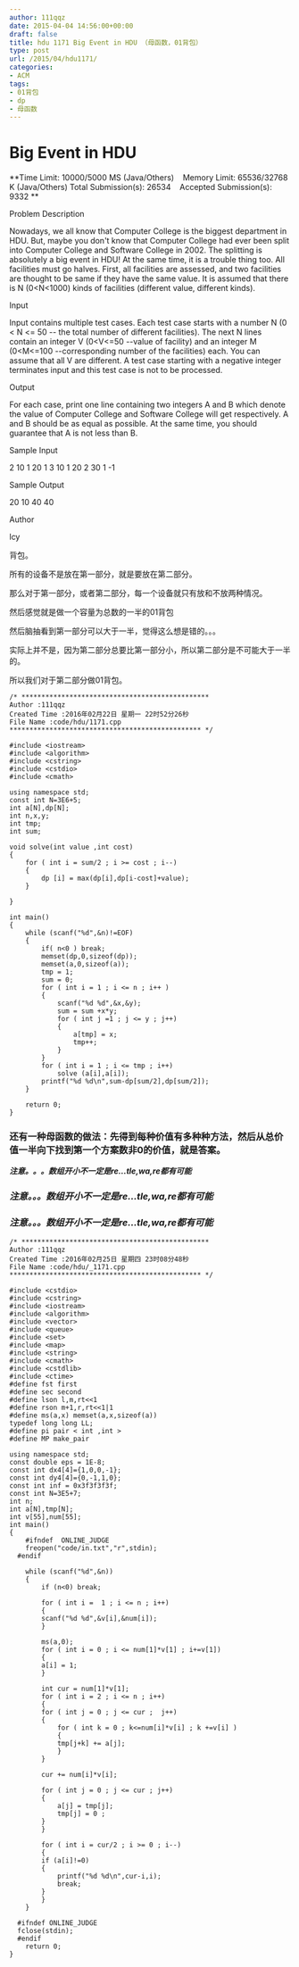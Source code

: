 ```yaml
---
author: 111qqz
date: 2015-04-04 14:56:00+00:00
draft: false
title: hdu 1171 Big Event in HDU （母函数，01背包）
type: post
url: /2015/04/hdu1171/
categories:
- ACM
tags:
- 01背包
- dp
- 母函数
---
```


# Big Event in HDU


**Time Limit: 10000/5000 MS (Java/Others)    Memory Limit: 65536/32768 K (Java/Others)
Total Submission(s): 26534    Accepted Submission(s): 9332
**


Problem Description




Nowadays, we all know that Computer College is the biggest department in HDU. But, maybe you don't know that Computer College had ever been split into Computer College and Software College in 2002.
The splitting is absolutely a big event in HDU! At the same time, it is a trouble thing too. All facilities must go halves. First, all facilities are assessed, and two facilities are thought to be same if they have the same value. It is assumed that there is N (0<N<1000) kinds of facilities (different value, different kinds).








Input




Input contains multiple test cases. Each test case starts with a number N (0 < N <= 50 -- the total number of different facilities). The next N lines contain an integer V (0<V<=50 --value of facility) and an integer M (0<M<=100 --corresponding number of the facilities) each. You can assume that all V are different.
A test case starting with a negative integer terminates input and this test case is not to be processed.








Output




For each case, print one line containing two integers A and B which denote the value of Computer College and Software College will get respectively. A and B should be as equal as possible. At the same time, you should guarantee that A is not less than B.








Sample Input







2
10 1
20 1
3
10 1
20 2
30 1
-1











Sample Output







20 10
40 40











Author




lcy





背包。

所有的设备不是放在第一部分，就是要放在第二部分。

那么对于第一部分，或者第二部分，每一个设备就只有放和不放两种情况。

然后感觉就是做一个容量为总数的一半的01背包

然后脑抽看到第一部分可以大于一半，觉得这么想是错的。。。

实际上并不是，因为第二部分总要比第一部分小，所以第二部分是不可能大于一半的。

所以我们对于第二部分做01背包。







    
    /* ***********************************************
    Author :111qqz
    Created Time :2016年02月22日 星期一 22时52分26秒
    File Name :code/hdu/1171.cpp
    ************************************************ */
    
    #include <iostream>
    #include <algorithm>
    #include <cstring>
    #include <cstdio>
    #include <cmath>
    
    using namespace std;
    const int N=3E6+5;
    int a[N],dp[N];
    int n,x,y;
    int tmp;
    int sum;
    
    void solve(int value ,int cost)
    {
        for ( int i = sum/2 ; i >= cost ; i--)
        {
            dp [i] = max(dp[i],dp[i-cost]+value);
        }
    
    }
    
    int main()
    {
        while (scanf("%d",&n)!=EOF)
        {
            if( n<0 ) break;
            memset(dp,0,sizeof(dp));
            memset(a,0,sizeof(a));
            tmp = 1;
            sum = 0;
            for ( int i = 1 ; i <= n ; i++ )
            {
                scanf("%d %d",&x,&y);
                sum = sum +x*y;
                for ( int j =1 ; j <= y ; j++)
                {
                    a[tmp] = x;
                    tmp++;
                }
            }
            for ( int i = 1 ; i <= tmp ; i++)
                solve (a[i],a[i]);
            printf("%d %d\n",sum-dp[sum/2],dp[sum/2]);
        }
    
        return 0;
    }




### 还有一种母函数的做法：先得到每种价值有多种种方法，然后从总价值一半向下找到第一个方案数非0的价值，就是答案。
_**注意。。。数组开小不一定是re...tle,wa,re都有可能**_




### _**注意。。。数组开小不一定是re...tle,wa,re都有可能**_




### _**注意。。。数组开小不一定是re...tle,wa,re都有可能**_








    
    /* ***********************************************
    Author :111qqz
    Created Time :2016年02月25日 星期四 23时08分48秒
    File Name :code/hdu/_1171.cpp
    ************************************************ */
    
    #include <cstdio>
    #include <cstring>
    #include <iostream>
    #include <algorithm>
    #include <vector>
    #include <queue>
    #include <set>
    #include <map>
    #include <string>
    #include <cmath>
    #include <cstdlib>
    #include <ctime>
    #define fst first
    #define sec second
    #define lson l,m,rt<<1
    #define rson m+1,r,rt<<1|1
    #define ms(a,x) memset(a,x,sizeof(a))
    typedef long long LL;
    #define pi pair < int ,int >
    #define MP make_pair
    
    using namespace std;
    const double eps = 1E-8;
    const int dx4[4]={1,0,0,-1};
    const int dy4[4]={0,-1,1,0};
    const int inf = 0x3f3f3f3f;
    const int N=3E5+7;
    int n;
    int a[N],tmp[N];
    int v[55],num[55];
    int main()
    {
    	#ifndef  ONLINE_JUDGE 
    	freopen("code/in.txt","r",stdin);
      #endif
    
    	while (scanf("%d",&n))
    	{
    	    if (n<0) break;
    
    	    for ( int i =  1 ; i <= n ; i++)
    	    {
    		scanf("%d %d",&v[i],&num[i]);
    	    }
    
    	    ms(a,0);
    	    for ( int i = 0 ; i <= num[1]*v[1] ; i+=v[1])
    	    {
    		a[i] = 1;
    	    }
    
    	    int cur = num[1]*v[1];
    	    for ( int i = 2 ; i <= n ; i++)
    	    {
    		for ( int j = 0 ; j <= cur ;  j++)
    		{
    		    for ( int k = 0 ; k<=num[i]*v[i] ; k +=v[i] )
    		    {
    			tmp[j+k] += a[j];
    		    }
    		}
    
    		cur += num[i]*v[i];
    
    		for ( int j = 0 ; j <= cur ; j++)
    		{
    		    a[j] = tmp[j];
    		    tmp[j] = 0 ;
    		}
    	    }
    
    	    for ( int i = cur/2 ; i >= 0 ; i--)
    	    {
    		if (a[i]!=0)
    		{
    		    printf("%d %d\n",cur-i,i);
    		    break;
    		}
    	    }
    	}
    
      #ifndef ONLINE_JUDGE  
      fclose(stdin);
      #endif
        return 0;
    }
    



